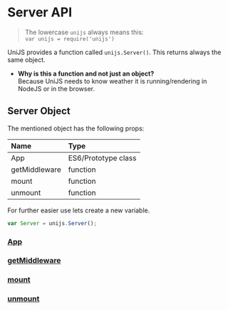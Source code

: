 # Server API
> The lowercase `unijs` always means this: <br> `var unijs = require('unijs')`

UniJS provides a function called `unijs.Server()`. This returns always the same object.
- **Why is this a function and not just an object?** <br>Because UniJS needs to know weather it is running/rendering in NodeJS or in the browser.

## Server Object
The mentioned object has the following props:

Name          | Type
:------------ | :------------------
App           | ES6/Prototype class
getMiddleware | function
mount         | function
unmount       | function

For further easier use lets create a new variable.

```js
var Server = unijs.Server();
```

### [App](AppClass.md)
### [getMiddleware](getMiddleware.md)
### [mount](mount.md#mount)
### [unmount](mount.md#unmount)
